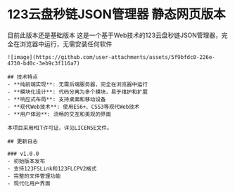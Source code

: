 # 123云盘秒链JSON管理器  静态网页版本

目前此版本还是基础版本
这是一个基于Web技术的123云盘秒链JSON管理器，完全在浏览器中运行，无需安装任何软件
```
![image](https://github.com/user-attachments/assets/5f9bfdc0-226e-4730-bd0c-3eb9c3f116a7)

## 技术特点
- **纯前端实现**: 无需后端服务器，完全在浏览器中运行
- **模块化设计**: 代码分离为多个模块，易于维护和扩展
- **响应式布局**: 支持桌面和移动设备
- **现代Web技术**: 使用ES6+、CSS3等现代Web技术
- **用户体验**: 流畅的交互和美观的界面

本项目采用MIT许可证，详见LICENSE文件。

## 更新日志

### v1.0.0
- 初始版本发布
- 支持123FSLink和123FLCPV2格式
- 完整的文件管理功能
- 现代化用户界面 

